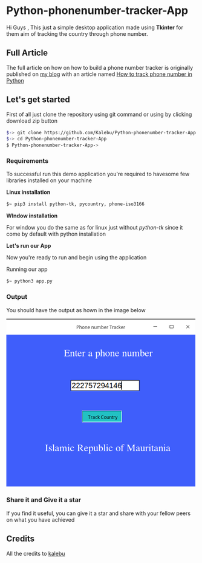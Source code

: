 # Python-phonenumber-tracker-App

Hi Guys , This just a simple desktop application made using **Tkinter** for them aim of tracking the country through phone number.

Full Article 
--------------
The full article on how on how to build a phone number tracker is originally published on [my blog](kalebujordan.com) with an article named [How to track phone number in Python](https://kalebujordan.com/how-to-track-phone-number-in-python/) 

## Let's get started 

First of all just clone the repository using git command or using by clicking download zip button 

```bash 
$-> git clone https://github.com/Kalebu/Python-phonenumber-tracker-App
$-> cd Python-phonenumber-tracker-App
$ Python-phonenumber-tracker-App-> 
```

### Requirements 

To successful run this demo application you're required to havesome few libraries installed on your machine 

**Linux installation**
```bash
$~ pip3 install python-tk, pycountry, phone-iso3166
```

**WIndow installation** 

For window you do the same as for linux just without *python-tk* since it come by default with python installation 

**Let's run our App**

Now you're ready to run and begin using the application 

Running our app

```bash
$~ python3 app.py
```

### Output 

You should have the output as hown in the image below 

![Phone number Tracke](image2.png)

### Share it and Give it a star 

If you find it useful, you can give it a star and share with your fellow peers on what you have achieved 


Credits
-----------
All the credits to [kalebu](github.com/kalebu)
